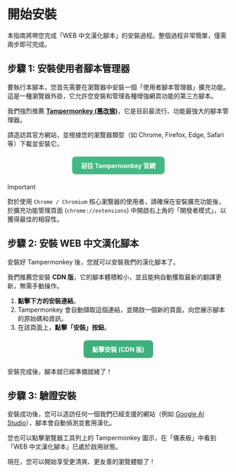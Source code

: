 # 開始安裝

本指南將帶您完成「WEB 中文漢化腳本」的安裝過程。整個過程非常簡單，僅需兩步即可完成。

## 步驟 1: 安裝使用者腳本管理器

要執行本腳本，您首先需要在瀏覽器中安裝一個「使用者腳本管理器」擴充功能。這是一種瀏覽器外掛，它允許您安裝和管理各種增強網頁功能的第三方腳本。

我們強烈推薦 **[Tampermonkey (篡改猴)](https://www.tampermonkey.net/)**，它是目前最流行、功能最強大的腳本管理器。

請造訪其官方網站，並根據您的瀏覽器類型（如 Chrome, Firefox, Edge, Safari 等）下載並安裝它。

<div style="text-align: center; margin: 20px 0;">
  <a href="https://www.tampermonkey.net/" target="_blank" rel="noopener noreferrer" style="display: inline-block; padding: 10px 20px; background-color: #42b983; color: white; border-radius: 8px; text-decoration: none; font-weight: bold;">
    前往 Tampermonkey 官網
  </a>
</div>

> [!IMPORTANT]
> 對於使用 `Chrome / Chromium` 核心瀏覽器的使用者，請確保在安裝擴充功能後，於擴充功能管理頁面 (`chrome://extensions`) 中開啟右上角的「開發者模式」，以獲得最佳的相容性。

## 步驟 2: 安裝 WEB 中文漢化腳本

安裝好 Tampermonkey 後，您就可以安裝我們的漢化腳本了。

我們推薦您安裝 **CDN 版**，它的腳本體積較小，並且能夠自動獲取最新的翻譯更新，無需手動操作。

1.  **點擊下方的安裝連結**。
2.  Tampermonkey 會自動擷取這個連結，並開啟一個新的頁面，向您展示腳本的原始碼和資訊。
3.  在該頁面上，**點擊「安裝」按鈕**。

<div style="text-align: center; margin: 20px 0;">
  <a href="https://raw.githubusercontent.com/Qing90bing/Qing_Web-Translate-Script/main/dist/Web-Translate-Script.cdn.user.js" target="_blank" rel="noopener noreferrer" style="display: inline-block; padding: 10px 20px; background-color: #3eaf7c; color: white; border-radius: 8px; text-decoration: none; font-weight: bold;">
    點擊安裝 (CDN 版)
  </a>
</div>

安裝完成後，腳本就已經準備就緒了！

## 步驟 3: 驗證安裝

安裝成功後，您可以造訪任何一個我們已經支援的網站（例如 [Google AI Studio](https://aistudio.google.com/)），腳本會自動偵測並套用漢化。

您也可以點擊瀏覽器工具列上的 Tampermonkey 圖示，在「儀表板」中看到「WEB 中文漢化腳本」已處於啟用狀態。

現在，您可以開始享受更清爽、更友善的瀏覽體驗了！